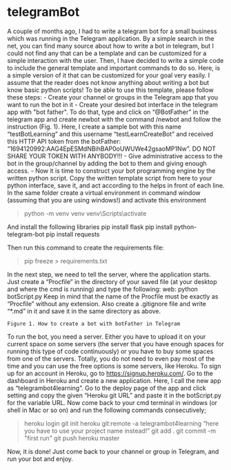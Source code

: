 # telegramBot
A couple of months ago, I had to write a telegram bot for a small business which was running in the Telegram application. By a simple search in the net, you can find many source about how to write a bot in telegram, but I could not find any that can be a template and can be customized for a simple interaction with the user.  Then, I have decided to write a simple code to include the general template and important commands to do so. Here, is a simple version of it that can be customized for your goal very easily.  I assume that the reader does not know anything about writing a bot but know basic python scripts!
To be able to use this template, please follow these steps:
    - Create your channel or groups in the Telegram app that you want to run the bot in it
    - Create your desired bot interface in the telegram app with "bot father". To do that, type and click on “@BotFather” in the telegram app and create newbot with the command /newbot and follow the instruction (Fig. 1). Here, I create a sample bot with this name “testBotLearning” and this username “testLearnCreateBot” and received this HTTP API token from the botFather: “1694120992:AAG4EpESMdNBihBAP0oUWUWe42gsaoMP1Nw”. DO NOT SHARE YOUR TOKEN WITH ANYBODY!!!
    - Give administrative access to the bot in the group/channel by adding the bot to them and giving enough access.
    - Now it is time to construct your bot programming engine by the written python script. Copy the written template script from here to your python interface, save it, and act according to the helps in front of each line. In the same folder create a virtual environment in command window (assuming that you are using windows!) and activate this environment
>python -m venv venv
>venv\Scripts\activate

And install the following libraries
pip install flask
pip install python-telegram-bot
pip install requests

Then run this command to create the requirements file:
>pip freeze > requirements.txt

In the next step, we need to tell the server, where the application starts. Just create a “Procfile” in the directory of your saved file (at your desktop and where the cmd is running) and type the following: 
web: python botScript.py
Keep in mind that the name of the Procfile must be exactly as “Procfile” without any extension. Also create a .gitignore file and write “*.md” in it and save it in the same directory as above. 


    Figure 1. How to create a bot with botFather in Telegram


To run the bot, you need a server. Either you have to upload it on your current space on some servers (the server that you have enough spaces for running this type of code continuously) or you have to buy some spaces from one of the servers. Totally, you do not need to even pay most of the time and you can use the free options is some servers, like Heroku. To sign up for an account in Heroku, go to https://signup.heroku.com/. 
Go to the dashboard in Heroku and create a new application. Here, I call the new app as “telegrambot4learning”. Go to the deploy page of the app and click setting and copy the given “Heroku git URL” and paste it in the botScript.py for the variable URL.
Now come back to your cmd terminal in windows (or shell in Mac or so on) and run the following commands consecutively;
>heroku login
>git init
>heroku git:remote -a telegrambot4learning  “here you have to use your project name instead!”
>git add .
>git commit -m "first run"
>git push heroku master


Now, it is done! Just come back to your channel or group in Telegram, and run your bot and enjoy.

